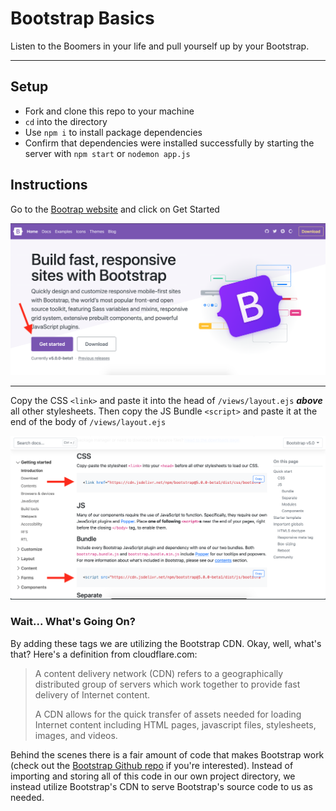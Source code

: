 # Bootstrap Basics
Listen to the Boomers in your life and pull yourself up by your Bootstrap.

---

## Setup
- Fork and clone this repo to your machine
- `cd` into the directory 
- Use `npm i` to install package dependencies
- Confirm that dependencies were installed successfully by starting the server with `npm start` or `nodemon app.js`

## Instructions
Go to the [Bootrap website](https://getbootstrap.com/) and click on Get Started

![Bootstrap Landing](./public/assets/bootstrapLanding.png)

---

Copy the CSS `<link>` and paste it into the head of `/views/layout.ejs` **_above_** all other stylesheets. Then copy the JS Bundle `<script>` and paste it at the end of the body of `/views/layout.ejs`

![Bootstrap CDN](./public/assets/bootstrapCDN.png)

### Wait... What's Going On? 

By adding these tags we are utilizing the Bootstrap CDN. Okay, well, what's that? Here's a definition from cloudflare.com: 

> A content delivery network (CDN) refers to a geographically distributed group of servers which work together to provide fast delivery of Internet content.
>
> A CDN allows for the quick transfer of assets needed for loading Internet content including HTML pages, javascript files, stylesheets, images, and videos.

Behind the scenes there is a fair amount of code that makes Bootstrap work (check out the [Bootstrap Github repo](https://github.com/twbs/bootstrap) if you're interested). Instead of importing and storing all of this code in our own project directory, we instead utilize Bootstrap's CDN to serve Bootstrap's source code to us as needed.

